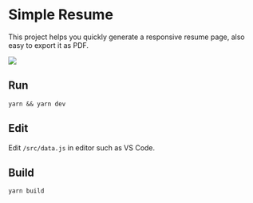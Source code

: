 # Simple Resume

This project helps you quickly generate a responsive resume page, also easy to export it as PDF.

![](https://i.imgur.com/G8PwnZY.jpeg)

## Run 

```shell
yarn && yarn dev
```

## Edit
Edit `/src/data.js` in editor such as VS Code.

## Build

```shell
yarn build
```
